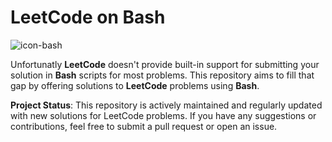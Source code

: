 # LeetCode on Bash
![icon-bash](https://github.com/HarutyunAg/leetcode-on-bash/assets/106912298/32b46bdf-7f0f-47cd-a8c9-06c210608c5f)

Unfortunatly __LeetCode__ doesn't provide built-in support for submitting your solution in __Bash__ scripts for most problems. This repository aims to fill that gap by offering solutions to __LeetCode__ problems using __Bash__.

__Project Status__: This repository is actively maintained and regularly updated with new solutions for LeetCode problems. If you have any suggestions or contributions, feel free to submit a pull request or open an issue.
